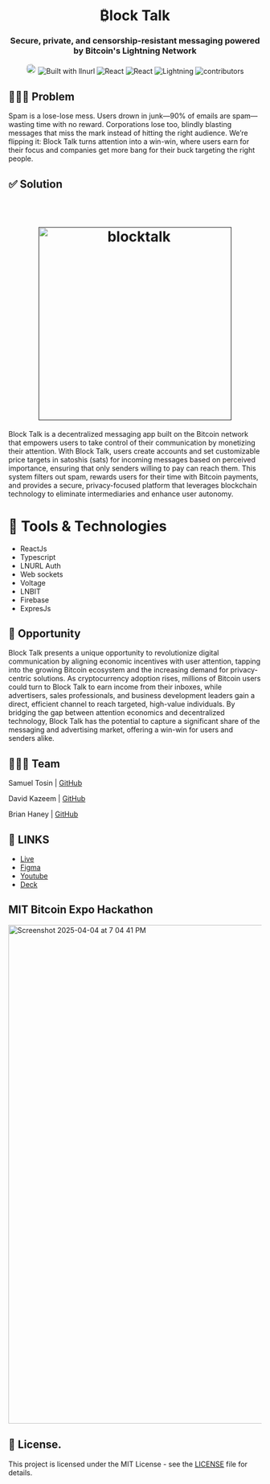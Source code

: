 <h1 align="center">
 ₿lock Talk
 </h1>

<h3 align="center">Secure, private, and censorship-resistant messaging powered by Bitcoin's Lightning Network</h3>
<p align="center">
    <img src="https://img.shields.io/badge/TypeScript-007ACC?style=for-the-badge&logo=typescript&logoColor=white" alt="Typescript version" height="20" style="
       border-radius: 20px;
    ">
        <img src="https://img.shields.io/badge/Built_On-₿itcoin-red" alt="Built with llnurl">
    <img src="https://img.shields.io/badge/React-red?logo=react" alt="React">
     <img src="https://img.shields.io/badge/NodeJs-red?logo=Node" alt="React">
    <img src="https://img.shields.io/badge/Lightning-lightblue?logo=lightning" alt="Lightning">
    <img src="https://img.shields.io/badge/3-contributors-green" alt="contributors">
</p>

## 🤦🏼‍♂️ Problem
Spam is a lose-lose mess. Users drown in junk—90% of emails are spam—wasting time with no reward. Corporations lose too, blindly blasting messages that miss the mark instead of hitting the right audience. We’re flipping it: Block Talk turns attention into a win-win, where users earn for their focus and companies get more bang for their buck targeting the right people.

## ✅ Solution

<h1 align="center">
    <br>
    <a href="">
        <img src="https://github.com/user-attachments/assets/2a818a54-215c-4324-99a8-f06ca70e2079" alt="blocktalk" width="384"  />
    </a>
    <br>
</h1>


Block Talk is a decentralized messaging app built on the Bitcoin network that empowers users to take control of their communication by monetizing their attention. With Block Talk, users create accounts and set customizable price targets in satoshis (sats) for incoming messages based on perceived importance, ensuring that only senders willing to pay can reach them. This system filters out spam, rewards users for their time with Bitcoin payments, and provides a secure, privacy-focused platform that leverages blockchain technology to eliminate intermediaries and enhance user autonomy.

# 🤖 Tools & Technologies
-  ReactJs
-  Typescript
-  LNURL Auth
-  Web sockets
-  Voltage
-  LNBIT
-  Firebase
-  ExpresJs

## 🚀 Opportunity

Block Talk presents a unique opportunity to revolutionize digital communication by aligning economic incentives with user attention, tapping into the growing Bitcoin ecosystem and the increasing demand for privacy-centric solutions. As cryptocurrency adoption rises, millions of Bitcoin users could turn to Block Talk to earn income from their inboxes, while advertisers, sales professionals, and business development leaders gain a direct, efficient channel to reach targeted, high-value individuals. By bridging the gap between attention economics and decentralized technology, Block Talk has the potential to capture a significant share of the messaging and advertising market, offering a win-win for users and senders alike.

## 👨🏽‍🍳 Team
Samuel Tosin | [GitHub](https://github.com/Samuellyworld)

David Kazeem | [GitHub](https://github.com/davonjagah)

Brian Haney | [GitHub](https://github.com/Bhaney44)

## 🔗 LINKS
- [Live](https://block-talk.netlify.app/scan)
- [Figma](https://www.figma.com/design/4BM1Z1JuLmpcP2qYTRZnQt/Untitled?node-id=14-11&t=r4UkeOoXLVVpByb2-0)
- [Youtube]()
- [Deck](https://github.com/Samuellyworld/blocktalk/blob/main/Deck/Block%20Talk%20Deck.pdf)



## MIT Bitcoin Expo Hackathon

<img width="992" alt="Screenshot 2025-04-04 at 7 04 41 PM" src="https://github.com/user-attachments/assets/faacc774-8afa-4497-906f-6bb0282c5748" />

## 📜 License.

This project is licensed under the MIT License - see the [LICENSE](LICENSE) file for details.

